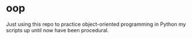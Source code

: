 # oop

Just using this repo to practice object-oriented programming in Python my scripts up until now have been procedural.